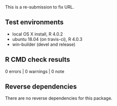 This is a re-submission to fix URL.

## Test environments

* local OS X install, R 4.0.2
* ubuntu 18.04 (on travis-ci), R 4.0.3
* win-builder (devel and release)

## R CMD check results

0 errors | 0 warnings | 0 note

## Reverse dependencies

There are no reverse dependencies for this package.
